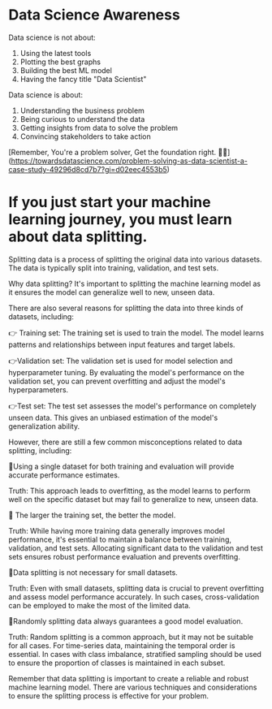 # Data Science Awareness

Data science is not about:
1. Using the latest tools
2. Plotting the best graphs
3. Building the best ML model
4. Having the fancy title "Data Scientist"

Data science is about:
1. Understanding the business problem
2. Being curious to understand the data
3. Getting insights from data to solve the problem
4. Convincing stakeholders to take action

[Remember,
You're a problem solver, Get the foundation right. 💪💪] (https://towardsdatascience.com/problem-solving-as-data-scientist-a-case-study-49296d8cd7b7?gi=d02eec4553b5)

# If you just start your machine learning journey, you must learn about data splitting.

Splitting data is a process of splitting the original data into various datasets. The data is typically split into training, validation, and test sets.

Why data splitting? It's important to splitting the machine learning model as it ensures the model can generalize well to new, unseen data.

There are also several reasons for splitting the data into three kinds of datasets, including:

👉 Training set: The training set is used to train the model. The model learns patterns and relationships between input features and target labels.

👉Validation set: The validation set is used for model selection and hyperparameter tuning. By evaluating the model's performance on the validation set, you can prevent overfitting and adjust the model's hyperparameters.

👉Test set: The test set assesses the model's performance on completely unseen data. This gives an unbiased estimation of the model's generalization ability.

However, there are still a few common misconceptions related to data splitting, including:

🚨Using a single dataset for both training and evaluation will provide accurate performance estimates.

Truth: This approach leads to overfitting, as the model learns to perform well on the specific dataset but may fail to generalize to new, unseen data.

🚨 The larger the training set, the better the model.

Truth: While having more training data generally improves model performance, it's essential to maintain a balance between training, validation, and test sets. Allocating significant data to the validation and test sets ensures robust performance evaluation and prevents overfitting.

🚨Data splitting is not necessary for small datasets.

Truth: Even with small datasets, splitting data is crucial to prevent overfitting and assess model performance accurately. In such cases, cross-validation can be employed to make the most of the limited data.

🚨Randomly splitting data always guarantees a good model evaluation.

Truth: Random splitting is a common approach, but it may not be suitable for all cases. For time-series data, maintaining the temporal order is essential. In cases with class imbalance, stratified sampling should be used to ensure the proportion of classes is maintained in each subset.

Remember that data splitting is important to create a reliable and robust machine learning model. There are various techniques and considerations to ensure the splitting process is effective for your problem.
